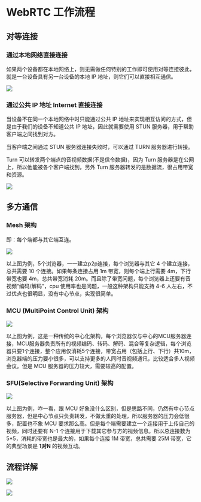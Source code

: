 # WebRTC 工作流程

## 对等连接

### 通过本地网络直接连接

如果两个设备都在本地网络上，则无需做任何特别的工作即可使用对等连接彼此，就是一台设备具有另一台设备的本地 IP 地址，则它们可以直接相互通信。

![](assets/conn_local.png)

### 通过公共 IP 地址 Internet 直接连接

当设备不在同一个本地网络中时只能通过公共 IP 地址来实现相互访问的方式，但是由于我们的设备不知道公共 IP 地址，因此就需要使用 STUN 服务器，用于帮助客户端之间找到对方。

当客户端之间通过 STUN 服务器连接失败时，可以通过 TURN 服务器进行转接。

Turn 可以转发两个端点的音视频数据(不是信令数据)，因为 Turn 服务器是在公网上，所以他能被各个客户端找到，另外 Turn 服务器转发的是数据流，很占用带宽和资源。

![](assets/conn_ip.png)

## 多方通信

### Mesh 架构

即：每个端都与其它端互连。

![](assets/mesh.png)

以上图为例，5个浏览器，一一建立p2p连接，每个浏览器与其它 4 个建立连接，总共需要 10 个连接。如果每条连接占用 1m 带宽，则每个端上行需要 4m，下行带宽也要 4m，总共带宽消耗 20m。而且除了带宽问题，每个浏览器上还要有音视频“编码/解码”，cpu 使用率也是问题，一般这种架构只能支持 4-6 人左右，不过优点也很明显，没有中心节点，实现很简单。

### MCU (MultiPoint Control Unit) 架构

![](assets/mcu.png)

以上图为例，这是一种传统的中心化架构，每个浏览器仅与中心的MCU服务器连接，MCU服务器负责所有的视频编码、转码、解码、混合等复杂逻辑，每个浏览器只要1个连接，整个应用仅消耗5个连接，带宽占用（包括上行、下行）共10m，浏览器端的压力要小很多，可以支持更多的人同时音视频通讯，比较适合多人视频会议。但是 MCU 服务器的压力较大，需要较高的配置。

### SFU(Selective Forwarding Unit) 架构

![](assets/sfu.png)

以上图为例，咋一看，跟 MCU 好象没什么区别，但是思路不同，仍然有中心节点服务器，但是中心节点只负责转发，不做太重的处理，所以服务器的压力会低很多，配置也不象 MCU 要求那么高。但是每个端需要建立一个连接用于上传自己的视频，同时还要有 N-1 个连接用于下载其它参与方的视频信息。所以总连接数为 5*5，消耗的带宽也是最大的，如果每个连接 1M 带宽，总共需要 25M 带宽，它的典型场景是 **1对N** 的视频互动。

## 流程详解

![](assets/how-does-webrtc-work.png)

![](assets/how-does-webrtc-work-gif.gif)
